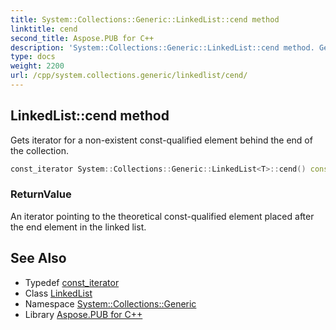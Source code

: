 ```yaml
---
title: System::Collections::Generic::LinkedList::cend method
linktitle: cend
second_title: Aspose.PUB for C++
description: 'System::Collections::Generic::LinkedList::cend method. Gets iterator for a non-existent const-qualified element behind the end of the collection in C++.'
type: docs
weight: 2200
url: /cpp/system.collections.generic/linkedlist/cend/
---
```

## LinkedList::cend method


Gets iterator for a non-existent const-qualified element behind the end of the collection.

```cpp
const_iterator System::Collections::Generic::LinkedList<T>::cend() const noexcept
```


### ReturnValue

An iterator pointing to the theoretical const-qualified element placed after the end element in the linked list.

## See Also

* Typedef [const_iterator](../const_iterator/)
* Class [LinkedList](../)
* Namespace [System::Collections::Generic](../../)
* Library [Aspose.PUB for C++](../../../)
